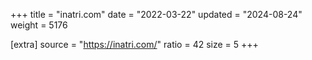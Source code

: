 +++
title = "inatri.com"
date = "2022-03-22"
updated = "2024-08-24"
weight = 5176

[extra]
source = "https://inatri.com/"
ratio = 42
size = 5
+++
